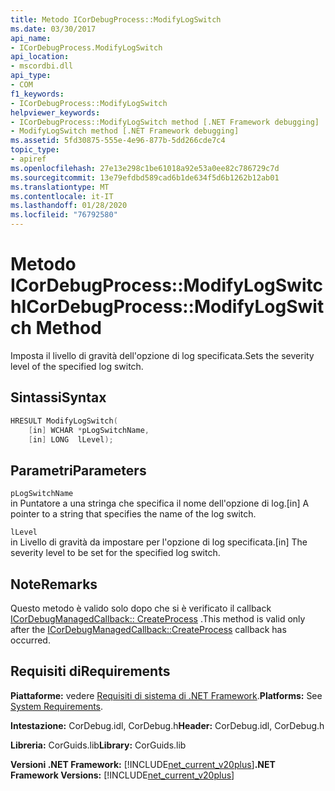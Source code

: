 ```yaml
---
title: Metodo ICorDebugProcess::ModifyLogSwitch
ms.date: 03/30/2017
api_name:
- ICorDebugProcess.ModifyLogSwitch
api_location:
- mscordbi.dll
api_type:
- COM
f1_keywords:
- ICorDebugProcess::ModifyLogSwitch
helpviewer_keywords:
- ICorDebugProcess::ModifyLogSwitch method [.NET Framework debugging]
- ModifyLogSwitch method [.NET Framework debugging]
ms.assetid: 5fd30875-555e-4e96-877b-5dd266cde7c4
topic_type:
- apiref
ms.openlocfilehash: 27e13e298c1be61018a92e53a0ee82c786729c7d
ms.sourcegitcommit: 13e79efdbd589cad6b1de634f5d6b1262b12ab01
ms.translationtype: MT
ms.contentlocale: it-IT
ms.lasthandoff: 01/28/2020
ms.locfileid: "76792580"
---
```

# <a name="icordebugprocessmodifylogswitch-method"></a><span data-ttu-id="d1f13-102">Metodo ICorDebugProcess::ModifyLogSwitch</span><span class="sxs-lookup"><span data-stu-id="d1f13-102">ICorDebugProcess::ModifyLogSwitch Method</span></span>
<span data-ttu-id="d1f13-103">Imposta il livello di gravità dell'opzione di log specificata.</span><span class="sxs-lookup"><span data-stu-id="d1f13-103">Sets the severity level of the specified log switch.</span></span>  
  
## <a name="syntax"></a><span data-ttu-id="d1f13-104">Sintassi</span><span class="sxs-lookup"><span data-stu-id="d1f13-104">Syntax</span></span>  
  
```cpp  
HRESULT ModifyLogSwitch(  
    [in] WCHAR *pLogSwitchName,  
    [in] LONG  lLevel);  
```  
  
## <a name="parameters"></a><span data-ttu-id="d1f13-105">Parametri</span><span class="sxs-lookup"><span data-stu-id="d1f13-105">Parameters</span></span>  
 `pLogSwitchName`  
 <span data-ttu-id="d1f13-106">in Puntatore a una stringa che specifica il nome dell'opzione di log.</span><span class="sxs-lookup"><span data-stu-id="d1f13-106">[in] A pointer to a string that specifies the name of the log switch.</span></span>  
  
 `lLevel`  
 <span data-ttu-id="d1f13-107">in Livello di gravità da impostare per l'opzione di log specificata.</span><span class="sxs-lookup"><span data-stu-id="d1f13-107">[in] The severity level to be set for the specified log switch.</span></span>  
  
## <a name="remarks"></a><span data-ttu-id="d1f13-108">Note</span><span class="sxs-lookup"><span data-stu-id="d1f13-108">Remarks</span></span>  
 <span data-ttu-id="d1f13-109">Questo metodo è valido solo dopo che si è verificato il callback [ICorDebugManagedCallback:: CreateProcess](icordebugmanagedcallback-createprocess-method.md) .</span><span class="sxs-lookup"><span data-stu-id="d1f13-109">This method is valid only after the [ICorDebugManagedCallback::CreateProcess](icordebugmanagedcallback-createprocess-method.md) callback has occurred.</span></span>  
  
## <a name="requirements"></a><span data-ttu-id="d1f13-110">Requisiti di</span><span class="sxs-lookup"><span data-stu-id="d1f13-110">Requirements</span></span>  
 <span data-ttu-id="d1f13-111">**Piattaforme:** vedere [Requisiti di sistema di .NET Framework](../../../../docs/framework/get-started/system-requirements.md).</span><span class="sxs-lookup"><span data-stu-id="d1f13-111">**Platforms:** See [System Requirements](../../../../docs/framework/get-started/system-requirements.md).</span></span>  
  
 <span data-ttu-id="d1f13-112">**Intestazione:** CorDebug.idl, CorDebug.h</span><span class="sxs-lookup"><span data-stu-id="d1f13-112">**Header:** CorDebug.idl, CorDebug.h</span></span>  
  
 <span data-ttu-id="d1f13-113">**Libreria:** CorGuids.lib</span><span class="sxs-lookup"><span data-stu-id="d1f13-113">**Library:** CorGuids.lib</span></span>  
  
 <span data-ttu-id="d1f13-114">**Versioni .NET Framework:** [!INCLUDE[net_current_v20plus](../../../../includes/net-current-v20plus-md.md)]</span><span class="sxs-lookup"><span data-stu-id="d1f13-114">**.NET Framework Versions:** [!INCLUDE[net_current_v20plus](../../../../includes/net-current-v20plus-md.md)]</span></span>
